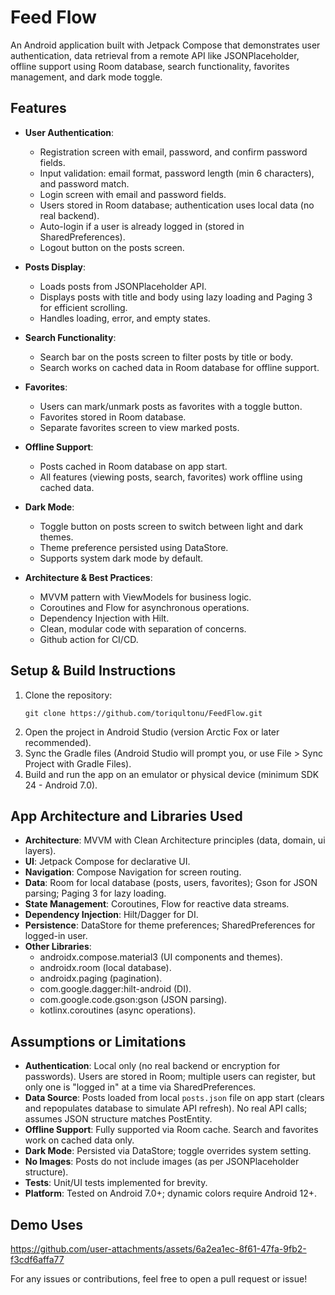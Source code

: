 # Feed Flow

An Android application built with Jetpack Compose that demonstrates user authentication, data retrieval from a remote API like JSONPlaceholder, offline support using Room database, search functionality, favorites management, and dark mode toggle.

## Features
- **User Authentication**:
  - Registration screen with email, password, and confirm password fields.
  - Input validation: email format, password length (min 6 characters), and password match.
  - Login screen with email and password fields.
  - Users stored in Room database; authentication uses local data (no real backend).
  - Auto-login if a user is already logged in (stored in SharedPreferences).
  - Logout button on the posts screen.

- **Posts Display**:
  - Loads posts from JSONPlaceholder API.
  - Displays posts with title and body using lazy loading and Paging 3 for efficient scrolling.
  - Handles loading, error, and empty states.

- **Search Functionality**:
  - Search bar on the posts screen to filter posts by title or body.
  - Search works on cached data in Room database for offline support.

- **Favorites**:
  - Users can mark/unmark posts as favorites with a toggle button.
  - Favorites stored in Room database.
  - Separate favorites screen to view marked posts.

- **Offline Support**:
  - Posts cached in Room database on app start.
  - All features (viewing posts, search, favorites) work offline using cached data.

- **Dark Mode**:
  - Toggle button on posts screen to switch between light and dark themes.
  - Theme preference persisted using DataStore.
  - Supports system dark mode by default.

- **Architecture & Best Practices**:
  - MVVM pattern with ViewModels for business logic.
  - Coroutines and Flow for asynchronous operations.
  - Dependency Injection with Hilt.
  - Clean, modular code with separation of concerns.
  - Github action for CI/CD.

## Setup & Build Instructions
1. Clone the repository:
   ```
   git clone https://github.com/toriqultonu/FeedFlow.git
   ```
2. Open the project in Android Studio (version Arctic Fox or later recommended).
3. Sync the Gradle files (Android Studio will prompt you, or use File > Sync Project with Gradle Files).
4. Build and run the app on an emulator or physical device (minimum SDK 24 - Android 7.0).

## App Architecture and Libraries Used
- **Architecture**: MVVM with Clean Architecture principles (data, domain, ui layers).
- **UI**: Jetpack Compose for declarative UI.
- **Navigation**: Compose Navigation for screen routing.
- **Data**: Room for local database (posts, users, favorites); Gson for JSON parsing; Paging 3 for lazy loading.
- **State Management**: Coroutines, Flow for reactive data streams.
- **Dependency Injection**: Hilt/Dagger for DI.
- **Persistence**: DataStore for theme preferences; SharedPreferences for logged-in user.
- **Other Libraries**:
  - androidx.compose.material3 (UI components and themes).
  - androidx.room (local database).
  - androidx.paging (pagination).
  - com.google.dagger:hilt-android (DI).
  - com.google.code.gson:gson (JSON parsing).
  - kotlinx.coroutines (async operations).

## Assumptions or Limitations
- **Authentication**: Local only (no real backend or encryption for passwords). Users are stored in Room; multiple users can register, but only one is "logged in" at a time via SharedPreferences.
- **Data Source**: Posts loaded from local `posts.json` file on app start (clears and repopulates database to simulate API refresh). No real API calls; assumes JSON structure matches PostEntity.
- **Offline Support**: Fully supported via Room cache. Search and favorites work on cached data only.
- **Dark Mode**: Persisted via DataStore; toggle overrides system setting.
- **No Images**: Posts do not include images (as per JSONPlaceholder structure).
- **Tests**: Unit/UI tests implemented for brevity.
- **Platform**: Tested on Android 7.0+; dynamic colors require Android 12+.

## Demo Uses

https://github.com/user-attachments/assets/6a2ea1ec-8f61-47fa-9fb2-f3cdf6affa77



For any issues or contributions, feel free to open a pull request or issue!
